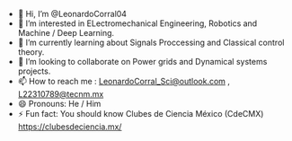 - 👋 Hi, I’m @LeonardoCorral04
- 👀 I’m interested in ELectromechanical Engineering, Robotics and Machine / Deep Learning.
- 🌱 I’m currently learning about Signals Proccessing and Classical control theory.
- 💞️ I’m looking to collaborate on Power grids and Dynamical systems projects.
- 📫 How to reach me : LeonardoCorral_Sci@outlook.com , L22310789@tecnm.mx
- 😄 Pronouns: He / Him
- ⚡ Fun fact: You should know Clubes de Ciencia México (CdeCMX) https://clubesdeciencia.mx/

<!---
LeonardoCorral04/LeonardoCorral04 is a ✨ special ✨ repository because its `README.md` (this file) appears on your GitHub profile.
You can click the Preview link to take a look at your changes.
--->
